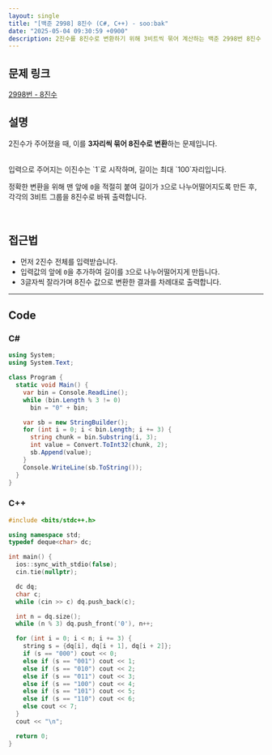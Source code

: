 ```yaml
---
layout: single
title: "[백준 2998] 8진수 (C#, C++) - soo:bak"
date: "2025-05-04 09:30:59 +0900"
description: 2진수를 8진수로 변환하기 위해 3비트씩 묶어 계산하는 백준 2998번 8진수 문제의 C# 및 C++ 풀이와 해설
---
```


## 문제 링크
[2998번 - 8진수](https://www.acmicpc.net/problem/2998)

## 설명
2진수가 주어졌을 때, 이를 **3자리씩 묶어 8진수로 변환**하는 문제입니다.

<br>
입력으로 주어지는 이진수는 `1`로 시작하며, 길이는 최대 `100`자리입니다.

정확한 변환을 위해 맨 앞에 `0`을 적절히 붙여 길이가 `3`으로 나누어떨어지도록 만든 후, 각각의 3비트 그룹을 8진수로 바꿔 출력합니다.

<br>

## 접근법

- 먼저 2진수 전체를 입력받습니다.
- 입력값의 앞에 `0`을 추가하여 길이를 `3`으로 나누어떨어지게 만듭니다.
- 3글자씩 잘라가며 8진수 값으로 변환한 결과를 차례대로 출력합니다.

---

## Code

### C#

```csharp
using System;
using System.Text;

class Program {
  static void Main() {
    var bin = Console.ReadLine();
    while (bin.Length % 3 != 0)
      bin = "0" + bin;

    var sb = new StringBuilder();
    for (int i = 0; i < bin.Length; i += 3) {
      string chunk = bin.Substring(i, 3);
      int value = Convert.ToInt32(chunk, 2);
      sb.Append(value);
    }
    Console.WriteLine(sb.ToString());
  }
}
```

### C++

```cpp
#include <bits/stdc++.h>

using namespace std;
typedef deque<char> dc;

int main() {
  ios::sync_with_stdio(false);
  cin.tie(nullptr);

  dc dq;
  char c;
  while (cin >> c) dq.push_back(c);

  int n = dq.size();
  while (n % 3) dq.push_front('0'), n++;

  for (int i = 0; i < n; i += 3) {
    string s = {dq[i], dq[i + 1], dq[i + 2]};
    if (s == "000") cout << 0;
    else if (s == "001") cout << 1;
    else if (s == "010") cout << 2;
    else if (s == "011") cout << 3;
    else if (s == "100") cout << 4;
    else if (s == "101") cout << 5;
    else if (s == "110") cout << 6;
    else cout << 7;
  }
  cout << "\n";

  return 0;
}
```
